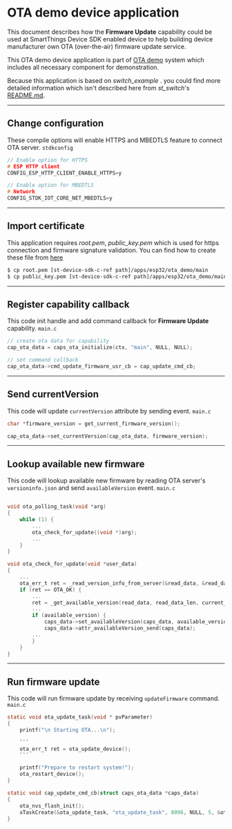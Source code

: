 OTA demo device application
===========================

This document describes how the **Firmware Update** capability could be used at SmartThings Device SDK enabled device to help building device manufacturer own OTA (over-the-air) firmware update service.

This OTA demo device application is part of [OTA demo](../../../doc/ota_demo.md) system which includes all necessary component for demonstration.

Because this application is based on _switch_example_ . you could find more detailed information which isn't described here from _st_switch_'s [README.md](../switch_example/README.md).
***

Change configuration
-------------------
These compile options will enable HTTPS and MBEDTLS feature to connect OTA server.
`stdkconfig`
```c
// Enable option for HTTPS
# ESP HTTP client
CONFIG_ESP_HTTP_CLIENT_ENABLE_HTTPS=y

// Enable option for MBEDTLS
# Network
CONFIG_STDK_IOT_CORE_NET_MBEDTLS=y
```

***

Import certificate
-------------------
This application requires _root.pem_, _public_key.pem_ which is used for https connection and firmware signature validation.
You can find how to create these file from [here](../../../doc/ota_demo.md#preparing-certificate)

```sh
$ cp root.pem [st-device-sdk-c-ref path]/apps/esp32/ota_demo/main
$ cp public_key.pem [st-device-sdk-c-ref path]/apps/esp32/ota_demo/main
```

***

Register capability callback
-------------------
This code init handle and add command callback for **Firmware Update** capability.
`main.c`
```c
// create ota data for capability
cap_ota_data = caps_ota_initialize(ctx, "main", NULL, NULL);

// set command callback
cap_ota_data->cmd_update_firmware_usr_cb = cap_update_cmd_cb;
```
***

Send currentVersion
-------------------
This code will update `currentVersion` attribute by sending event.
`main.c`
```c
char *firmware_version = get_current_firmware_version();

cap_ota_data->set_currentVersion(cap_ota_data, firmware_version);
```
***

Lookup available new firmware
-----------------------------
This code will lookup available new firmware by reading OTA server's `versioninfo.json` and send `availableVersion` event.
`main.c`
```c

void ota_polling_task(void *arg)
{
    while (1) {
        ...
        ota_check_for_update((void *)arg);
        ...
    }
}

void ota_check_for_update(void *user_data)
{
    ...
    ota_err_t ret = _read_version_info_from_server(&read_data, &read_data_len);
    if (ret == OTA_OK) {
        ...
        ret = _get_available_version(read_data, read_data_len, current_version, &available_version);
        ...
        if (available_version) {
            caps_data->set_availableVersion(caps_data, available_version);
            caps_data->attr_availableVersion_send(caps_data);
        ...
        }
    }
}
```
***

Run firmware update
-------------------
This code will run firmware update by receiving `updateFirmware` command.
`main.c`
```c
static void ota_update_task(void * pvParameter)
{
    printf("\n Starting OTA...\n");

    ```
    ota_err_t ret = ota_update_device();
    ```

    printf("Prepare to restart system!");
    ota_restart_device();
}

static void cap_update_cmd_cb(struct caps_ota_data *caps_data)
{
	ota_nvs_flash_init();
	xTaskCreate(&ota_update_task, "ota_update_task", 8096, NULL, 5, &ota_task_handle);
}
```

